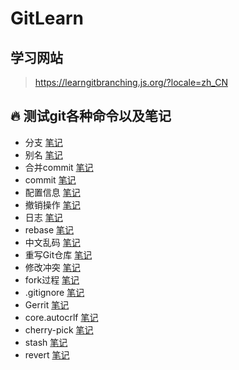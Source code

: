 # GitLearn

## 学习网站

> <https://learngitbranching.js.org/?locale=zh_CN>

## :fire: 测试git各种命令以及笔记

- 分支 [笔记](https://github.com/feiyu7348/GitLearn/blob/main/%E7%AC%94%E8%AE%B0/%E5%88%86%E6%94%AF.md)
- 别名 [笔记](https://github.com/feiyu7348/GitLearn/blob/main/%E7%AC%94%E8%AE%B0/%E4%BF%AE%E6%94%B9%E5%88%AB%E5%90%8D.md)
- 合并commit  [笔记](https://github.com/feiyu7348/GitLearn/blob/main/%E7%AC%94%E8%AE%B0/%E5%90%88%E5%B9%B6commit.md)
- commit [笔记](https://github.com/feiyu7348/GitLearn/blob/main/%E7%AC%94%E8%AE%B0/commit%E8%AF%A6%E8%A7%A3.md)
- 配置信息 [笔记](https://github.com/feiyu7348/GitLearn/blob/main/%E7%AC%94%E8%AE%B0/%E9%85%8D%E7%BD%AE%E4%BF%A1%E6%81%AF.md)
- 撤销操作 [笔记](https://github.com/feiyu7348/GitLearn/blob/main/%E7%AC%94%E8%AE%B0/%E6%92%A4%E9%94%80%E6%93%8D%E4%BD%9C.md)
- 日志 [笔记](https://github.com/feiyu7348/GitLearn/blob/main/%E7%AC%94%E8%AE%B0/%E6%97%A5%E5%BF%97.md)
- rebase [笔记](https://github.com/feiyu7348/GitLearn/blob/main/%E7%AC%94%E8%AE%B0/rebase%E6%93%8D%E4%BD%9C.md)
- 中文乱码 [笔记](https://github.com/feiyu7348/GitLearn/blob/main/%E7%AC%94%E8%AE%B0/%E4%B8%AD%E6%96%87%E4%B9%B1%E7%A0%81%E9%97%AE%E9%A2%98.md)
- 重写Git仓库 [笔记](https://github.com/feiyu7348/GitLearn/blob/main/%E7%AC%94%E8%AE%B0/%E9%87%8D%E5%86%99Git%E4%BB%93%E5%BA%93.md)
- 修改冲突 [笔记](https://github.com/feiyu7348/GitLearn/blob/main/%E7%AC%94%E8%AE%B0/%E4%BF%AE%E6%94%B9%E5%86%B2%E7%AA%81.md)
- fork过程 [笔记](https://github.com/feiyu7348/GitLearn/blob/main/%E7%AC%94%E8%AE%B0/fork%E8%BF%87%E7%A8%8B.md)
- .gitignore [笔记](https://github.com/feiyu7348/GitLearn/blob/main/%E7%AC%94%E8%AE%B0/gitignore%E6%93%8D%E4%BD%9C.md)
- Gerrit [笔记](https://github.com/feiyu7348/GitLearn/blob/main/%E7%AC%94%E8%AE%B0/Gerrit.md)
- core.autocrlf [笔记](https://github.com/feiyu7348/GitLearn/blob/main/%E7%AC%94%E8%AE%B0/core.autocrlf.md)
- cherry-pick [笔记](https://github.com/feiyu7348/GitLearn/blob/main/%E7%AC%94%E8%AE%B0/cherry-pick.md)
- stash [笔记](https://github.com/feiyu7348/GitLearn/blob/main/%E7%AC%94%E8%AE%B0/%E6%9A%82%E5%AD%98stash.md)
- revert [笔记](https://github.com/feiyu7348/GitLearn/blob/main/%E7%AC%94%E8%AE%B0/revert.md)
